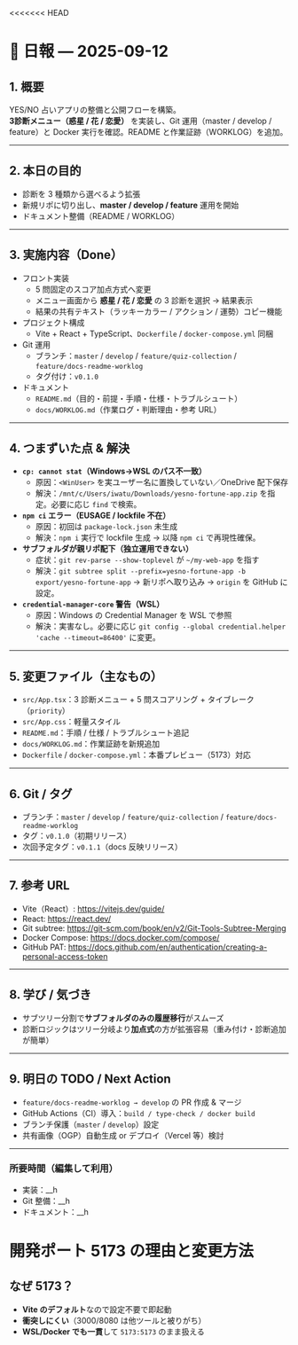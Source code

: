 <<<<<<< HEAD
# 📄 日報 — 2025-09-12

## 1. 概要
YES/NO 占いアプリの整備と公開フローを構築。  
**3診断メニュー（惑星 / 花 / 恋愛）** を実装し、Git 運用（master / develop / feature）と Docker 実行を確認。README と作業証跡（WORKLOG）を追加。

---

## 2. 本日の目的
- 診断を 3 種類から選べるよう拡張
- 新規リポに切り出し、**master / develop / feature** 運用を開始
- ドキュメント整備（README / WORKLOG）

---

## 3. 実施内容（Done）
- フロント実装
  - 5 問固定のスコア加点方式へ変更
  - メニュー画面から **惑星 / 花 / 恋愛** の 3 診断を選択 → 結果表示
  - 結果の共有テキスト（ラッキーカラー / アクション / 運勢）コピー機能
- プロジェクト構成
  - Vite + React + TypeScript、`Dockerfile` / `docker-compose.yml` 同梱
- Git 運用
  - ブランチ：`master` / `develop` / `feature/quiz-collection` / `feature/docs-readme-worklog`
  - タグ付け：`v0.1.0`
- ドキュメント
  - `README.md`（目的・前提・手順・仕様・トラブルシュート）
  - `docs/WORKLOG.md`（作業ログ・判断理由・参考 URL）

---

## 4. つまずいた点 & 解決
- **`cp: cannot stat`（Windows→WSL のパス不一致）**  
  - 原因：`<WinUser>` を実ユーザー名に置換していない／OneDrive 配下保存  
  - 解決：`/mnt/c/Users/iwatu/Downloads/yesno-fortune-app.zip` を指定。必要に応じ `find` で検索。
- **`npm ci` エラー（EUSAGE / lockfile 不在）**  
  - 原因：初回は `package-lock.json` 未生成  
  - 解決：`npm i` 実行で lockfile 生成 → 以降 `npm ci` で再現性確保。
- **サブフォルダが親リポ配下（独立運用できない）**  
  - 症状：`git rev-parse --show-toplevel` が `~/my-web-app` を指す  
  - 解決：`git subtree split --prefix=yesno-fortune-app -b export/yesno-fortune-app` → 新リポへ取り込み → `origin` を GitHub に設定。
- **`credential-manager-core` 警告（WSL）**  
  - 原因：Windows の Credential Manager を WSL で参照  
  - 解決：実害なし。必要に応じ `git config --global credential.helper 'cache --timeout=86400'` に変更。

---

## 5. 変更ファイル（主なもの）
- `src/App.tsx`：3 診断メニュー + 5 問スコアリング + タイブレーク（`priority`）
- `src/App.css`：軽量スタイル
- `README.md`：手順 / 仕様 / トラブルシュート追記
- `docs/WORKLOG.md`：作業証跡を新規追加
- `Dockerfile` / `docker-compose.yml`：本番プレビュー（5173）対応

---

## 6. Git / タグ
- ブランチ：`master` / `develop` / `feature/quiz-collection` / `feature/docs-readme-worklog`
- タグ：`v0.1.0`（初期リリース）
- 次回予定タグ：`v0.1.1`（docs 反映リリース）

---

## 7. 参考 URL
- Vite（React）: https://vitejs.dev/guide/  
- React: https://react.dev/  
- Git subtree: https://git-scm.com/book/en/v2/Git-Tools-Subtree-Merging  
- Docker Compose: https://docs.docker.com/compose/  
- GitHub PAT: https://docs.github.com/en/authentication/creating-a-personal-access-token

---

## 8. 学び / 気づき
- サブツリー分割で**サブフォルダのみの履歴移行**がスムーズ  
- 診断ロジックはツリー分岐より**加点式**の方が拡張容易（重み付け・診断追加が簡単）

---

## 9. 明日の TODO / Next Action
- `feature/docs-readme-worklog → develop` の PR 作成 & マージ  
- GitHub Actions（CI）導入：`build / type-check / docker build`  
- ブランチ保護（`master` / `develop`）設定  
- 共有画像（OGP）自動生成 or デプロイ（Vercel 等）検討

---

### 所要時間（編集して利用）
- 実装：__h  
- Git 整備：__h  
- ドキュメント：__h

# 開発ポート 5173 の理由と変更方法

## なぜ 5173？
- **Vite のデフォルト**なので設定不要で即起動
- **衝突しにくい**（3000/8080 は他ツールと被りがち）
- **WSL/Docker でも一貫**して `5173:5173` のまま扱える
